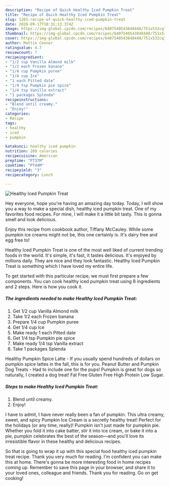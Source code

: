 ```yaml
---
description: "Recipe of Quick Healthy Iced Pumpkin Treat"
title: "Recipe of Quick Healthy Iced Pumpkin Treat"
slug: 1265-recipe-of-quick-healthy-iced-pumpkin-treat
date: 2020-09-17T10:31:13.374Z
image: https://img-global.cpcdn.com/recipes/6407540543848448/751x532cq70/healthy-iced-pumpkin-treat-recipe-main-photo.jpg
thumbnail: https://img-global.cpcdn.com/recipes/6407540543848448/751x532cq70/healthy-iced-pumpkin-treat-recipe-main-photo.jpg
cover: https://img-global.cpcdn.com/recipes/6407540543848448/751x532cq70/healthy-iced-pumpkin-treat-recipe-main-photo.jpg
author: Mattie Conner
ratingvalue: 4.7
reviewcount: 7
recipeingredient:
- "1/2 cup Vanilla Almond milk"
- "1/2 each Frozen banana"
- "1/4 cup Pumpkin puree"
- "1/4 cup Ice"
- "1 each Pitted date"
- "1/4 tsp Pumpkin pie spice"
- "1/4 tsp Vanilla extract"
- "1 packages Splenda"
recipeinstructions:
- "Blend until creamy."
- "Enjoy!"
categories:
- Recipe
tags:
- healthy
- iced
- pumpkin

katakunci: healthy iced pumpkin 
nutrition: 269 calories
recipecuisine: American
preptime: "PT37M"
cooktime: "PT44M"
recipeyield: "3"
recipecategory: Lunch

---
```



![Healthy Iced Pumpkin Treat](https://img-global.cpcdn.com/recipes/6407540543848448/751x532cq70/healthy-iced-pumpkin-treat-recipe-main-photo.jpg)

Hey everyone, hope you're having an amazing day today. Today, I will show you a way to make a special dish, healthy iced pumpkin treat. One of my favorites food recipes. For mine, I will make it a little bit tasty. This is gonna smell and look delicious.

Enjoy this recipe from cookbook author, Tiffany McCauley. While some pumpkin ice creams might not be, this one certainly is. It&#39;s dairy free and egg free to!

Healthy Iced Pumpkin Treat is one of the most well liked of current trending foods in the world. It's simple, it's fast, it tastes delicious. It's enjoyed by millions daily. They are nice and they look fantastic. Healthy Iced Pumpkin Treat is something which I have loved my entire life.


To get started with this particular recipe, we must first prepare a few components. You can cook healthy iced pumpkin treat using 8 ingredients and 2 steps. Here is how you cook it.

<!--inarticleads1-->

##### The ingredients needed to make Healthy Iced Pumpkin Treat:

1. Get 1/2 cup Vanilla Almond milk
1. Take 1/2 each Frozen banana
1. Prepare 1/4 cup Pumpkin puree
1. Get 1/4 cup Ice
1. Make ready 1 each Pitted date
1. Get 1/4 tsp Pumpkin pie spice
1. Make ready 1/4 tsp Vanilla extract
1. Take 1 packages Splenda


Healthy Pumpkin Spice Latte - If you usually spend hundreds of dollars on pumpkin spice lattes in the fall, this is for you. Peanut Butter and Pumpkin Dog Treats - Had to include one for the pups! Pumpkin is great for dogs so naturally, I created a dog treat! Fat Free Gluten Free High Protein Low Sugar. 

<!--inarticleads2-->

##### Steps to make Healthy Iced Pumpkin Treat:

1. Blend until creamy.
1. Enjoy!


I have to admit, I have never really been a fan of pumpkin. This ultra creamy, sweet, and spicy Pumpkin Ice Cream is a secretly healthy treat! Perfect for the holidays (or any time, really)! Pumpkin isn&#39;t just made for pumpkin pie. Whether you fold it into cake batter, stir it into ice cream, or bake it into a pie, pumpkin celebrates the best of the season—and you&#39;ll love its irresistible flavor in these healthy and delicious recipes. 

So that is going to wrap it up with this special food healthy iced pumpkin treat recipe. Thank you very much for reading. I'm confident you can make this at home. There's gonna be more interesting food in home recipes coming up. Remember to save this page in your browser, and share it to your loved ones, colleague and friends. Thank you for reading. Go on get cooking!

